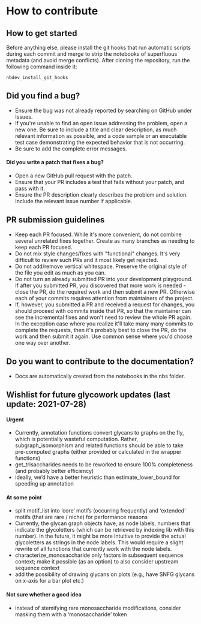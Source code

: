 # How to contribute

## How to get started

Before anything else, please install the git hooks that run automatic scripts during each commit and merge to strip the notebooks of superfluous metadata (and avoid merge conflicts). After cloning the repository, run the following command inside it:
```
nbdev_install_git_hooks
```

## Did you find a bug?

* Ensure the bug was not already reported by searching on GitHub under Issues.
* If you're unable to find an open issue addressing the problem, open a new one. Be sure to include a title and clear description, as much relevant information as possible, and a code sample or an executable test case demonstrating the expected behavior that is not occurring.
* Be sure to add the complete error messages.

#### Did you write a patch that fixes a bug?

* Open a new GitHub pull request with the patch.
* Ensure that your PR includes a test that fails without your patch, and pass with it.
* Ensure the PR description clearly describes the problem and solution. Include the relevant issue number if applicable.

## PR submission guidelines

* Keep each PR focused. While it's more convenient, do not combine several unrelated fixes together. Create as many branches as needing to keep each PR focused.
* Do not mix style changes/fixes with "functional" changes. It's very difficult to review such PRs and it most likely get rejected.
* Do not add/remove vertical whitespace. Preserve the original style of the file you edit as much as you can.
* Do not turn an already submitted PR into your development playground. If after you submitted PR, you discovered that more work is needed - close the PR, do the required work and then submit a new PR. Otherwise each of your commits requires attention from maintainers of the project.
* If, however, you submitted a PR and received a request for changes, you should proceed with commits inside that PR, so that the maintainer can see the incremental fixes and won't need to review the whole PR again. In the exception case where you realize it'll take many many commits to complete the requests, then it's probably best to close the PR, do the work and then submit it again. Use common sense where you'd choose one way over another.

## Do you want to contribute to the documentation?

* Docs are automatically created from the notebooks in the nbs folder.


## Wishlist for future glycowork updates (last update: 2021-07-28)
#### Urgent
* Currently, annotation functions convert glycans to graphs on the fly, which is potentially wasteful computation. Rather, subgraph_isomorphism and related functions should be able to take pre-computed graphs (either provided or calculated in the wrapper functions)
* get_trisaccharides needs to be reworked to ensure 100% completeness (and probably better efficiency)
* ideally, we’d have a better heuristic than estimate_lower_bound for speeding up annotation

#### At some point
* split motif_list into ‘core’ motifs (occurring frequently) and ‘extended’ motifs (that are rare / niche) for performance reasons
* Currently, the glycan graph objects have, as node labels, numbers that indicate the glycoletters (which can be retrieved by indexing lib with this number). In the future, it might be more intuitive to provide the actual glycoletters as strings in the node labels. This would require a slight rewrite of all functions that currently work with the node labels.
* characterize_monosaccharide only factors in subsequent sequence context; make it possible (as an option) to also consider upstream sequence context
* add the possibility of drawing glycans on plots (e.g., have SNFG glycans on x-axis for a bar plot etc.)

#### Not sure whether a good idea
* instead of stemifying rare monosaccharide modifications, consider masking them with a ‘monosaccharide’ token
